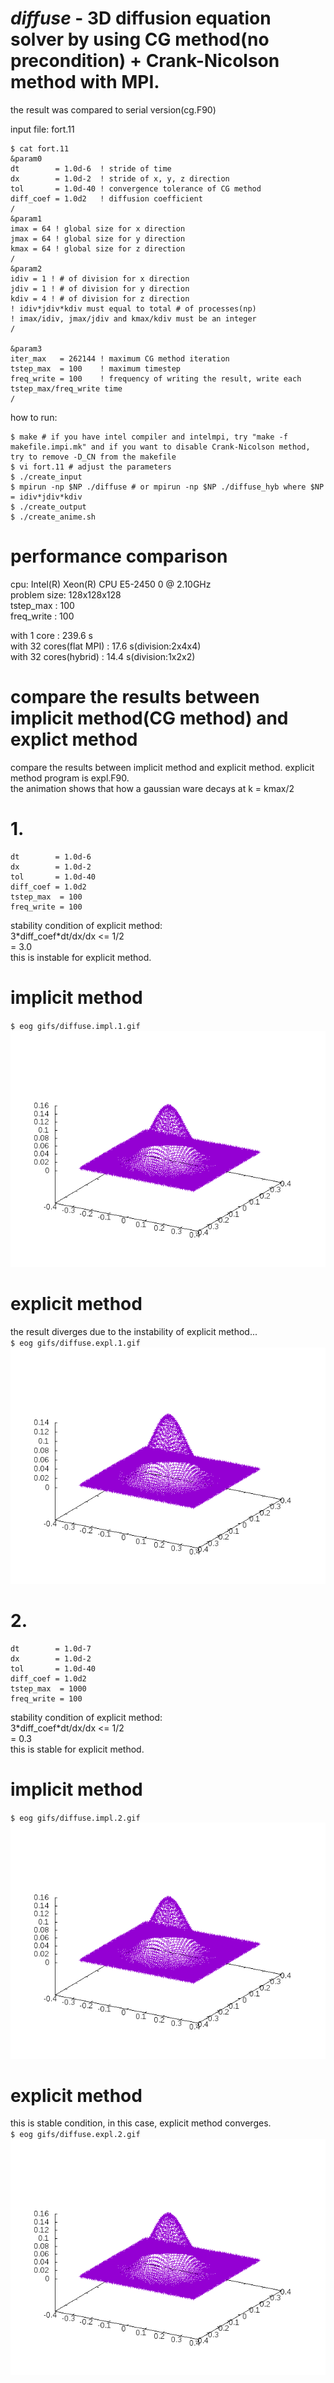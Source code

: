 *diffuse* - 3D diffusion equation solver by using CG method(no precondition) + Crank-Nicolson method with MPI.
===============	  
the result was compared to serial version(cg.F90)  
  
input file: fort.11

    $ cat fort.11 
    &param0
    dt        = 1.0d-6  ! stride of time
    dx        = 1.0d-2  ! stride of x, y, z direction
    tol       = 1.0d-40 ! convergence tolerance of CG method
    diff_coef = 1.0d2   ! diffusion coefficient
    /
    &param1
    imax = 64 ! global size for x direction
    jmax = 64 ! global size for y direction
    kmax = 64 ! global size for z direction
    /
    &param2
    idiv = 1 ! # of division for x direction
    jdiv = 1 ! # of division for y direction
    kdiv = 4 ! # of division for z direction
    ! idiv*jdiv*kdiv must equal to total # of processes(np)
    ! imax/idiv, jmax/jdiv and kmax/kdiv must be an integer
    /
    
    &param3
    iter_max   = 262144 ! maximum CG method iteration
    tstep_max  = 100    ! maximum timestep
    freq_write = 100    ! frequency of writing the result, write each tstep_max/freq_write time
    /


how to run:  
    
    $ make # if you have intel compiler and intelmpi, try "make -f makefile.impi.mk" and if you want to disable Crank-Nicolson method, try to remove -D_CN from the makefile
    $ vi fort.11 # adjust the parameters  
    $ ./create_input  
    $ mpirun -np $NP ./diffuse # or mpirun -np $NP ./diffuse_hyb where $NP = idiv*jdiv*kdiv  
    $ ./create_output  
    $ ./create_anime.sh  
  
performance comparison
===============	  
cpu: Intel(R) Xeon(R) CPU E5-2450 0 @ 2.10GHz  
problem size: 128x128x128  
tstep_max   : 100  
freq_write  : 100  
  
with 1   core           : 239.6 s  
with 32 cores(flat MPI) : 17.6  s(division:2x4x4)  
with 32 cores(hybrid)   : 14.4  s(division:1x2x2)  

compare the results between implicit method(CG method) and explict method
===============	  

compare the results between implicit method and explicit method.
explicit method program is expl.F90.  
the animation shows that how a gaussian ware decays at k = kmax/2
# 1.

    dt        = 1.0d-6
    dx        = 1.0d-2
    tol       = 1.0d-40
    diff_coef = 1.0d2
    tstep_max  = 100
    freq_write = 100
  
stability condition of explicit method:  
3\*diff_coef\*dt/dx/dx <= 1/2  
= 3.0  
this is instable for explicit method.  
    
# implicit method
`$ eog gifs/diffuse.impl.1.gif`  
![Alt text](gifs/diffuse.impl.1.gif?raw=true "implicit method 1")
# explicit method
the result diverges due to the instability of explicit method...  
`$ eog gifs/diffuse.expl.1.gif`  
![Alt text](gifs/diffuse.expl.1.gif?raw=true "explicit method 1")

# 2.

    dt        = 1.0d-7
    dx        = 1.0d-2
    tol       = 1.0d-40
    diff_coef = 1.0d2
    tstep_max  = 1000
    freq_write = 100
  
stability condition of explicit method:  
3\*diff_coef\*dt/dx/dx <= 1/2  
= 0.3  
this is stable for explicit method.  
    
# implicit method
`$ eog gifs/diffuse.impl.2.gif`  
![Alt text](gifs/diffuse.impl.2.gif?raw=true "implicit method 2")
# explicit method
this is stable condition, in this case, explicit method converges.  
`$ eog gifs/diffuse.expl.2.gif`  
![Alt text](gifs/diffuse.expl.2.gif?raw=true "explicit method 2")

